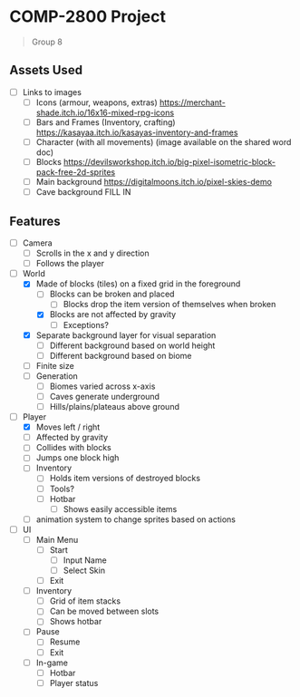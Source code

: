 # COMP-2800 Project
> Group 8

## Assets Used
- [ ] Links to images
	- [ ] Icons (armour, weapons, extras)
	https://merchant-shade.itch.io/16x16-mixed-rpg-icons
  	- [ ] Bars and Frames (Inventory, crafting)
  	 https://kasayaa.itch.io/kasayas-inventory-and-frames
	- [ ] Character (with all movements)
	(image available on the shared word doc)
	- [ ] Blocks
	https://devilsworkshop.itch.io/big-pixel-isometric-block-pack-free-2d-sprites
	- [ ] Main background 
	https://digitalmoons.itch.io/pixel-skies-demo
	- [ ] Cave background
	FILL IN

## Features
- [ ] Camera
	- [ ] Scrolls in the x and y direction
	- [ ] Follows the player
- [ ] World
	- [x] Made of blocks (tiles) on a fixed grid in the foreground
		- [ ] Blocks can be broken and placed
			- [ ] Blocks drop the item version of themselves when broken
		- [x] Blocks are not affected by gravity
			- [ ] Exceptions?
	- [x] Separate background layer for visual separation
		- [ ] Different background based on world height
		- [ ] Different background based on biome
	- [ ] Finite size
	- [ ] Generation
		- [ ] Biomes varied across x-axis
		- [ ] Caves generate underground
		- [ ] Hills/plains/plateaus above ground
- [ ] Player
	- [x] Moves left / right
	- [ ] Affected by gravity
	- [ ] Collides with blocks
	- [ ] Jumps one block high
	- [ ] Inventory
		- [ ] Holds item versions of destroyed blocks
		- [ ] Tools?
		- [ ] Hotbar
			- [ ] Shows easily accessible items
	- [ ] animation system to change sprites based on actions
- [ ] UI
	- [ ] Main Menu
		- [ ] Start
  			- [ ] Input Name
			- [ ] Select Skin
		- [ ] Exit
	- [ ] Inventory
		- [ ] Grid of item stacks
		- [ ] Can be moved between slots
		- [ ] Shows hotbar
	- [ ] Pause
		- [ ] Resume
		- [ ] Exit
	- [ ] In-game
		- [ ] Hotbar
		- [ ] Player status

